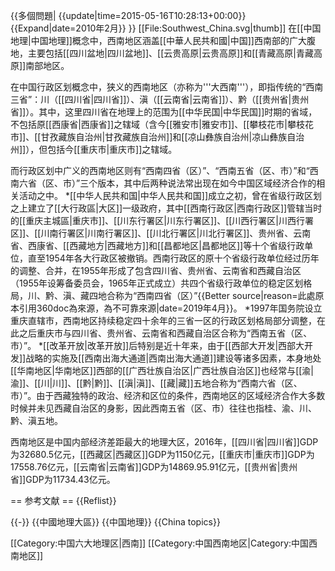 {{多個問題|
{{update|time=2015-05-16T10:28:13+00:00}}
{{Expand|date=2010年2月}}
}}
[[File:Southwest_China.svg|thumb]]
在[[中国地理|中国地理]]概念中，西南地区涵盖[[中華人民共和國|中国]]西南部的广大腹地，主要包括[[四川盆地|四川盆地]]、[[云贵高原|云贵高原]]和[[青藏高原|青藏高原]]南部地区。

在中国行政区划概念中，狭义的西南地区（亦称为'''大西南'''），即指传统的“西南三省”：川（[[四川省|四川省]]）、滇（[[云南省|云南省]]）、黔（[[贵州省|贵州省]]）。其中，这里四川省在地理上的范围为[[中华民国|中华民国]]时期的省域，不包括原[[西康省|西康省]]之辖域（含今[[雅安市|雅安市]]、[[攀枝花市|攀枝花市]]、[[甘孜藏族自治州|甘孜藏族自治州]]和[[凉山彝族自治州|凉山彝族自治州]]），但包括今[[重庆市|重庆市]]之辖域。

而行政区划中广义的西南地区则有“西南四省（区）”、“西南五省（区、市）”和“西南六省（区、市）”三个版本，其中后两种说法常出现在如今中国区域经济合作的相关活动之中。
*[[中华人民共和国|中华人民共和国]]成立之初，曾在省级行政区划之上建立了[[大行政區|大区]]一级政府，其中[[西南行政区|西南行政区]]管辖当时的[[重庆主城區|重庆市]]、[[川东行署区|川东行署区]]、[[川西行署区|川西行署区]]、[[川南行署区|川南行署区]]、[[川北行署区|川北行署区]]、贵州省、云南省、西康省、[[西藏地方|西藏地方]]和[[昌都地区|昌都地区]]等十个省级行政单位，直至1954年各大行政区被撤销。西南行政区的原十个省级行政单位经过历年的调整、合并，在1955年形成了包含四川省、贵州省、云南省和西藏自治区（1955年设筹备委员会，1965年正式成立）共四个省级行政单位的稳定区划格局，川、黔、滇、藏四地合称为“西南四省（区）”{{Better source|reason=此處原本引用360doc為來源，為不可靠來源|date=2019年4月}}。
*1997年国务院设立重庆直辖市，西南地区持续稳定四十余年的三省一区的行政区划格局部分调整，在此之后重庆市与四川省、贵州省、云南省和西藏自治区合称为“西南五省（区、市）”。
*[[改革开放|改革开放]]后特别是近十年来，由于[[西部大开发|西部大开发]]战略的实施及[[西南出海大通道|西南出海大通道]]建设等诸多因素，本身地处[[华南地区|华南地区]]西部的[[广西壮族自治区|广西壮族自治区]]也经常与[[渝|渝]]、[[川|川]]、[[黔|黔]]、[[滇|滇]]、[[藏|藏]]五地合称为“西南六省（区、市）”。由于西藏独特的政治、经济和区位的条件，西南地区的区域经济合作大多数时候并未见西藏自治区的身影，因此西南五省（区、市）往往也指桂、渝、川、黔、滇五地。

西南地区是中国内部经济差距最大的地理大区，2016年，[[四川省|四川省]]GDP为32680.5亿元，[[西藏区|西藏区]]GDP为1150亿元，[[重庆市|重庆市]]GDP为17558.76亿元，[[云南省|云南省]]GDP为14869.95.91亿元，[[贵州省|贵州省]]GDP为11734.43亿元。

== 参考文献 ==
{{Reflist}}

{{-}}
{{中國地理大區}}
{{中国地理}}
{{China topics}}

[[Category:中国六大地理区|西南]]
[[Category:中国西南地区|Category:中国西南地区]]